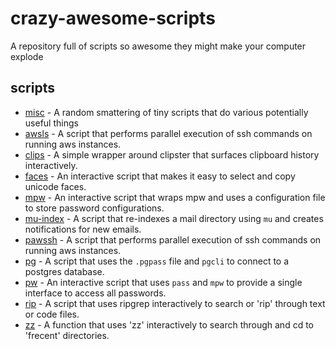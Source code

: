 crazy-awesome-scripts
=====================

A repository full of scripts so awesome they might make your computer explode

scripts
-------

* [misc](misc) - A random smattering of tiny scripts that do various potentially useful things
* [awsls](awsls) - A script that performs parallel execution of ssh commands on running aws instances.
* [clips](clips) - A simple wrapper around clipster that surfaces clipboard history interactively.
* [faces](faces) - An interactive script that makes it easy to select and copy unicode faces.
* [mpw](mpw) - An interactive script that wraps mpw and uses a configuration file to store password configurations.
* [mu-index](mu-index) - A script that re-indexes a mail directory using `mu` and creates notifications for new emails.
* [pawssh](pawssh) - A script that performs parallel execution of ssh commands on running aws instances.
* [pg](pg) - A script that uses the `.pgpass` file and `pgcli` to connect to a postgres database.
* [pw](pw) - An interactive script that uses `pass` and `mpw` to provide a single interface to access all passwords.
* [rip](rip) - A script that uses ripgrep interactively to search or 'rip' through text or code files.
* [zz](zz) - A function that uses 'zz' interactively to search through and cd to 'frecent' directories.
